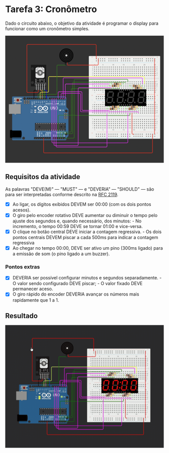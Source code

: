 # Tarefa 3: Cronômetro

Dado o circuito abaixo, o objetivo da atividade é programar o display para funcionar
como um cronômetro simples.

<img src="./.github/placa-no-simulador.png" alt="Componentes montados no simulador Wokwi" />

## Requisitos da atividade
As palavras "DEVE(M)" — "MUST" — e "DEVERIA" — "SHOULD" — são para ser interpretadas
conforme descrito na [RFC 2119].

- [x] Ao ligar, os dígitos exibidos DEVEM ser 00:00 (com os dois pontos acesos).
- [x] O giro pelo encoder rotativo DEVE aumentar ou diminuir o tempo pelo ajuste dos segundos e,
      quando necessário, dos minutos:
      - No incremento, o tempo 00:59 DEVE se tornar 01:00 e vice-versa.
- [x] O clique no botão central DEVE iniciar a contagem regressiva.
      - Os dois pontos centrais DEVEM piscar a cada 500ms para indicar a contagem regressiva
- [x] Ao chegar no tempo 00:00, DEVE ser ativo um pino (300ms ligado) para a emissão
      de som (o pino ligado a um buzzer).

### Pontos extras
- [x] DEVERIA ser possível configurar minutos e segundos separadamente.
      - O valor sendo configurado DEVE piscar;
      - O valor fixado DEVE permanecer aceso.
- [x] O giro rápido do encoder DEVERIA avançar os números mais rapidamente que 1 a 1.

[RFC 2119]: https://datatracker.ietf.org/doc/html/rfc2119

## Resultado

<img src="./.github/exemplo-simulacao.gif" alt="GIF da simulação rodando no Wokwi" />
